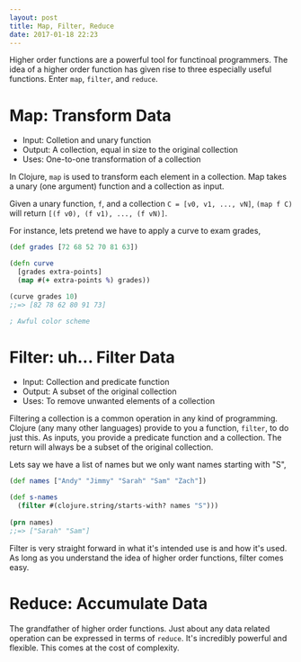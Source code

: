 ```yaml
---
layout: post
title: Map, Filter, Reduce
date: 2017-01-18 22:23
---
```


Higher order functions are a powerful tool for functinoal programmers.
The idea of a higher order function has given rise to three especially useful functions.
Enter `map`, `filter`, and `reduce`.

# Map: Transform Data
- Input: Colletion and unary function
- Output: A collection, equal in size to the original collection
- Uses: One-to-one transformation of a collection

In Clojure, `map` is used to transform each element in a collection.
Map takes a unary (one argument) function and a collection as input.


Given a unary function, `f`, and a collection `C = [v0, v1, ..., vN]`, 
`(map f C)` will return `[(f v0), (f v1), ..., (f vN)]`.

For instance, lets pretend we have to apply a curve to exam grades,

```clojure
(def grades [72 68 52 70 81 63])

(defn curve
  [grades extra-points]
  (map #(+ extra-points %) grades))

(curve grades 10)
;;=> [82 78 62 80 91 73]

; Awful color scheme
```

# Filter: uh... Filter Data
- Input: Collection and predicate function
- Output: A subset of the original collection
- Uses: To remove unwanted elements of a collection

Filtering a collection is a common operation in any kind of programming.
Clojure (any many other languages) provide to you a function, `filter`, to do just this.
As inputs, you provide a predicate function and a collection.
The return will always be a subset of the original collection.

Lets say we have a list of names but we only want names starting with "S",

```clojure
(def names ["Andy" "Jimmy" "Sarah" "Sam" "Zach"])

(def s-names
  (filter #(clojure.string/starts-with? names "S")))
  
(prn names)
;;=> ["Sarah" "Sam"]
```
Filter is very straight forward in what it's intended use is and how it's used.
As long as you understand the idea of higher order functions, filter comes easy.

# Reduce: Accumulate Data

The grandfather of higher order functions.
Just about any data related operation can be expressed in terms of `reduce`.
It's incredibly powerful and flexible.
This comes at the cost of complexity.











